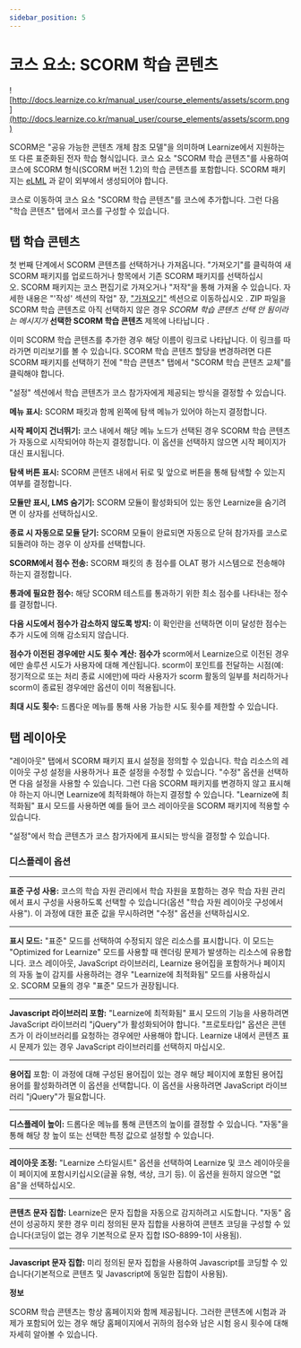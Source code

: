```yaml
---
sidebar_position: 5
---
```


# 코스 요소: SCORM 학습 콘텐츠

![http://docs.learnize.co.kr/manual_user/course_elements/assets/scorm.png](http://docs.learnize.co.kr/manual_user/course_elements/assets/scorm.png)

SCORM은 "공유 가능한 콘텐츠 개체 참조 모델"을 의미하며 Learnize에서 지원하는 또 다른 표준화된 전자 학습 형식입니다. 코스 요소 "SCORM 학습 콘텐츠"를 사용하여 코스에 SCORM 형식(SCORM 버전 1.2)의 학습 콘텐츠를 포함합니다. SCORM 패키지는 [eLML](http://www.elml.co.kr/) 과 같이 외부에서 생성되어야 합니다.

코스로 이동하여 코스 요소 "SCORM 학습 콘텐츠"를 코스에 추가합니다. 그런 다음 "학습 콘텐츠" 탭에서 코스를 구성할 수 있습니다.

## 탭 학습 콘텐츠

첫 번째 단계에서 SCORM 콘텐츠를 선택하거나 가져옵니다. "가져오기"를 클릭하여 새 SCORM 패키지를 업로드하거나 항목에서 기존 SCORM 패키지를 선택하십시오. SCORM 패키지는 코스 편집기로 가져오거나 "저작"을 통해 가져올 수 있습니다. 자세한 내용은 "'작성' 섹션의 작업" 장, ["가져오기"](http://docs.learnize.co.kr/manual_user/authoring/Actions_in_the_Authoring_section/#import) 섹션으로 이동하십시오 . ZIP 파일을 SCORM 학습 콘텐츠로 아직 선택하지 않은 경우 *SCORM 학습 콘텐츠 선택 안 됨이라는 메시지가* **선택한 SCORM 학습 콘텐츠** 제목에 나타납니다 .

이미 SCORM 학습 콘텐츠를 추가한 경우 해당 이름이 링크로 나타납니다. 이 링크를 따라가면 미리보기를 볼 수 있습니다. SCORM 학습 콘텐츠 할당을 변경하려면 다른 SCORM 패키지를 선택하기 전에 "학습 콘텐츠" 탭에서 "SCORM 학습 콘텐츠 교체"를 클릭해야 합니다.

"설정" 섹션에서 학습 콘텐츠가 코스 참가자에게 제공되는 방식을 결정할 수 있습니다.

**메뉴 표시:** SCORM 패킷과 함께 왼쪽에 탐색 메뉴가 있어야 하는지 결정합니다.

**시작 페이지 건너뛰기:** 코스 내에서 해당 메뉴 노드가 선택된 경우 SCORM 학습 콘텐츠가 자동으로 시작되어야 하는지 결정합니다. 이 옵션을 선택하지 않으면 시작 페이지가 대신 표시됩니다.

**탐색 버튼 표시:** SCORM 콘텐츠 내에서 뒤로 및 앞으로 버튼을 통해 탐색할 수 있는지 여부를 결정합니다.

**모듈만 표시, LMS 숨기기:** SCORM 모듈이 활성화되어 있는 동안 Learnize을 숨기려면 이 상자를 선택하십시오.

**종료 시 자동으로 모듈 닫기:** SCORM 모듈이 완료되면 자동으로 닫혀 참가자를 코스로 되돌려야 하는 경우 이 상자를 선택합니다.

**SCORM에서 점수 전송:** SCORM 패킷의 총 점수를 OLAT 평가 시스템으로 전송해야 하는지 결정합니다.

**통과에 필요한 점수:** 해당 SCORM 테스트를 통과하기 위한 최소 점수를 나타내는 정수를 결정합니다.

**다음 시도에서 점수가 감소하지 않도록 방지:** 이 확인란을 선택하면 이미 달성한 점수는 추가 시도에 의해 감소되지 않습니다.

**점수가 이전된 경우에만 시도 횟수 계산: 점수가** scorm에서 Learnize으로 이전된 경우에만 솔루션 시도가 사용자에 대해 계산됩니다. scorm이 포인트를 전달하는 시점(예: 정기적으로 또는 처리 종료 시에만)에 따라 사용자가 scorm 활동의 일부를 처리하거나 scorm이 종료된 경우에만 옵션이 이미 적용됩니다.

**최대 시도 횟수:** 드롭다운 메뉴를 통해 사용 가능한 시도 횟수를 제한할 수 있습니다.

## 탭 레이아웃

"레이아웃" 탭에서 SCORM 패키지 표시 설정을 정의할 수 있습니다. 학습 리소스의 레이아웃 구성 설정을 사용하거나 표준 설정을 수정할 수 있습니다. "수정" 옵션을 선택하면 다음 설정을 사용할 수 있습니다. 그런 다음 SCORM 패키지를 변경하지 않고 표시해야 하는지 아니면 Learnize에 최적화해야 하는지 결정할 수 있습니다. "Learnize에 최적화됨" 표시 모드를 사용하면 예를 들어 코스 레이아웃을 SCORM 패키지에 적용할 수 있습니다.

"설정"에서 학습 콘텐츠가 코스 참가자에게 표시되는 방식을 결정할 수 있습니다.

### 디스플레이 옵션

---

**표준 구성 사용:** 코스의 학습 자원 관리에서 학습 자원을 포함하는 경우 학습 자원 관리에서 표시 구성을 사용하도록 선택할 수 있습니다(옵션 "학습 자원 레이아웃 구성에서 사용"). 이 과정에 대한 표준 값을 무시하려면 "수정" 옵션을 선택하십시오.

---

**표시 모드:** "표준" 모드를 선택하여 수정되지 않은 리소스를 표시합니다. 이 모드는 "Optimized for Learnize" 모드를 사용할 때 렌더링 문제가 발생하는 리소스에 유용합니다. 코스 레이아웃, JavaScript 라이브러리, Learnize 용어집을 포함하거나 페이지의 자동 높이 감지를 사용하려는 경우 "Learnize에 최적화됨" 모드를 사용하십시오. SCORM 모듈의 경우 "표준" 모드가 권장됩니다.

---

**Javascript 라이브러리 포함:** "Learnize에 최적화됨" 표시 모드의 기능을 사용하려면 JavaScript 라이브러리 "jQuery"가 활성화되어야 합니다. "프로토타입" 옵션은 콘텐츠가 이 라이브러리를 요청하는 경우에만 사용해야 합니다. Learnize 내에서 콘텐츠 표시 문제가 있는 경우 JavaScript 라이브러리를 선택하지 마십시오.

---

**용어집** 포함: 이 과정에 대해 구성된 용어집이 있는 경우 해당 페이지에 포함된 용어집 용어를 활성화하려면 이 옵션을 선택합니다. 이 옵션을 사용하려면 JavaScript 라이브러리 "jQuery"가 필요합니다.

---

**디스플레이 높이:** 드롭다운 메뉴를 통해 콘텐츠의 높이를 결정할 수 있습니다. "자동"을 통해 해당 창 높이 또는 선택한 특정 값으로 설정할 수 있습니다.

---

**레이아웃 조정:** "Learnize 스타일시트" 옵션을 선택하여 Learnize 및 코스 레이아웃을 이 페이지에 포함시키십시오(글꼴 유형, 색상, 크기 등). 이 옵션을 원하지 않으면 "없음"을 선택하십시오.

---

**콘텐츠 문자 집합:** Learnize은 문자 집합을 자동으로 감지하려고 시도합니다. "자동" 옵션이 성공하지 못한 경우 미리 정의된 문자 집합을 사용하여 콘텐츠 코딩을 구성할 수 있습니다(코딩이 없는 경우 기본적으로 문자 집합 ISO-8899-1이 사용됨).

---

**Javascript 문자 집합:** 미리 정의된 문자 집합을 사용하여 Javascript를 코딩할 수 있습니다(기본적으로 콘텐츠 및 Javascript에 동일한 집합이 사용됨).

**정보**

SCORM 학습 콘텐츠는 항상 홈페이지와 함께 제공됩니다. 그러한 콘텐츠에 시험과 과제가 포함되어 있는 경우 해당 홈페이지에서 귀하의 점수와 남은 시험 응시 횟수에 대해 자세히 알아볼 수 있습니다.